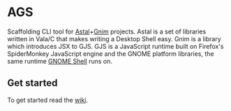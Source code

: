 # AGS

Scaffolding CLI tool for [Astal](https://github.com/aylur/astal)+[Gnim](https://github.com/aylur/gnim) projects.
Astal is a set of libraries written in Vala/C that makes writing a Desktop Shell easy.
Gnim is a library which introduces JSX to GJS.
GJS is a JavaScript runtime built on Firefox's SpiderMonkey JavaScript engine and the GNOME platform libraries, the same runtime [GNOME Shell](https://gitlab.gnome.org/GNOME/gnome-shell) runs on.

## Get started

To get started read the [wiki](https://aylur.github.io/ags).

